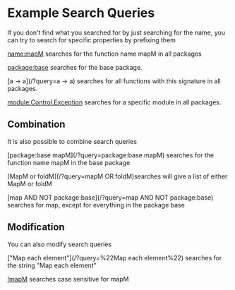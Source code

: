 Example Search Queries
======================

If you don't find what you searched for by just searching for the name, you can try to search for specific properties by prefixing them

[name:mapM](/?query=name:mapM) searches for the function name mapM in all packages

[package:base](/?query=package:base) searches for the base package.

[a -> a](/?query=a -> a) searches for all functions with this signature in all packages.

[module:Control.Exception](/?query=module:Control.Exception) searches for a specific module in all packages.

Combination
-----------

It is also possible to combine search queries

[package:base mapM](/?query=package:base mapM) searches for the function name mapM in the base package

[MapM or foldM](/?query=mapM OR foldM)searches will give a list of either MapM or foldM

[map AND NOT package:base](/?query=map AND NOT package:base) searches for map, except for everything in the package base

Modification
------------

You can also modify search queries

["Map each element"](/?query=%22Map each element%22) searches for the string "Map each element"

[!mapM](/?query=%21mapM) searches case sensitive for mapM

<!--[~maMpaybe](/?query=~maMpaybe) is a fuzzy search and will show mapMaybe-->